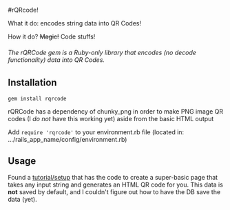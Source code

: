 #rQRcode!

What it do: encodes string data into QR Codes!

How it do? ~~Magic!~~ Code stuffs!

###### The rQRCode gem is a Ruby-only library that encodes (no decode functionality) data into QR Codes.

## Installation

`gem install rqrcode`

rQRCode has a dependency of chunky_png in order to make PNG image QR codes (I *do not* have this working yet) aside from the basic HTML output

Add `require 'rqrcode'` to your environment.rb file (located in: .../rails_app_name/config/environment.rb)


## Usage

Found a [tutorial/setup](https://richonrails.com/articles/generating-qr-codes-in-your-ruby-on-rails-application) that has the code to create a super-basic page that takes any input string and generates an HTML QR code for you. This data is **not** saved by default, and I couldn't figure out how to have the DB save the data (yet).